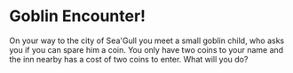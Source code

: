 # Goblin Encounter&excl;

On your way to the city of Sea'Gull you meet a small goblin child, who asks you if you can spare him a coin. You only have two coins to your name and the inn nearby has a cost of two coins to enter. What will you do?

<!-- _Spare a coin._

_Ignore the child._ -->
